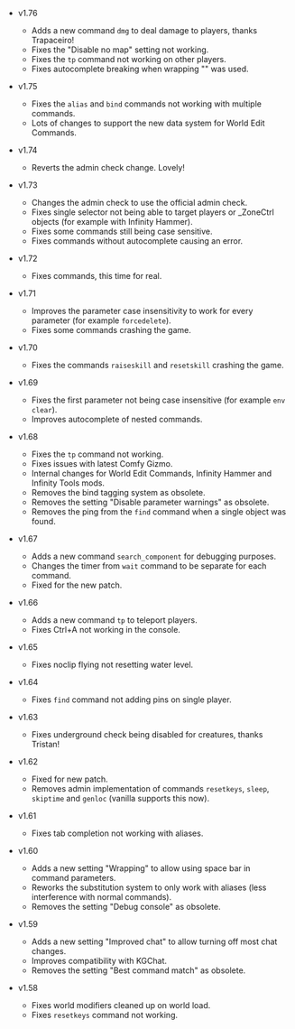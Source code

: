 - v1.76
  - Adds a new command `dmg` to deal damage to players, thanks Trapaceiro!
  - Fixes the "Disable no map" setting not working.
  - Fixes the `tp` command not working on other players.
  - Fixes autocomplete breaking when wrapping "" was used.

- v1.75
  - Fixes the `alias` and `bind` commands not working with multiple commands.
  - Lots of changes to support the new data system for World Edit Commands.

- v1.74
  - Reverts the admin check change. Lovely!

- v1.73
  - Changes the admin check to use the official admin check.
  - Fixes single selector not being able to target players or _ZoneCtrl objects (for example with Infinity Hammer).
  - Fixes some commands still being case sensitive.
  - Fixes commands without autocomplete causing an error.

- v1.72
  - Fixes commands, this time for real.

- v1.71
  - Improves the parameter case insensitivity to work for every parameter (for example `forcedelete`).
  - Fixes some commands crashing the game.

- v1.70
  - Fixes the commands `raiseskill` and `resetskill` crashing the game.

- v1.69
  - Fixes the first parameter not being case insensitive (for example `env clear`).
  - Improves autocomplete of nested commands.

- v1.68
  - Fixes the `tp` command not working.
  - Fixes issues with latest Comfy Gizmo.
  - Internal changes for World Edit Commands, Infinity Hammer and Infinity Tools mods.
  - Removes the bind tagging system as obsolete.
  - Removes the setting "Disable parameter warnings" as obsolete.
  - Removes the ping from the `find` command when a single object was found.

- v1.67
  - Adds a new command `search_component` for debugging purposes.
  - Changes the timer from `wait` command to be separate for each command.
  - Fixed for the new patch.

- v1.66
  - Adds a new command `tp` to teleport players.
  - Fixes Ctrl+A not working in the console.

- v1.65
  - Fixes noclip flying not resetting water level.

- v1.64
  - Fixes `find` command not adding pins on single player.

- v1.63
  - Fixes underground check being disabled for creatures, thanks Tristan!

- v1.62
  - Fixed for new patch.
  - Removes admin implementation of commands `resetkeys`, `sleep`, `skiptime` and `genloc` (vanilla supports this now).

- v1.61
  - Fixes tab completion not working with aliases.

- v1.60
  - Adds a new setting "Wrapping" to allow using space bar in command parameters.
  - Reworks the substitution system to only work with aliases (less interference with normal commands).
  - Removes the setting "Debug console" as obsolete.

- v1.59
  - Adds a new setting "Improved chat" to allow turning off most chat changes.
  - Improves compatibility with KGChat.
  - Removes the setting "Best command match" as obsolete.

- v1.58
  - Fixes world modifiers cleaned up on world load.
  - Fixes `resetkeys` command not working.
